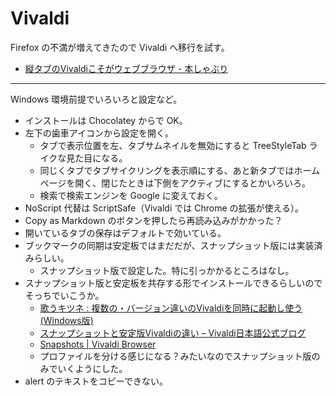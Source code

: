 # Vivaldi
Firefox の不満が増えてきたので Vivaldi へ移行を試す。
- [縦タブのVivaldiこそがウェブブラウザ - 本しゃぶり](http://honeshabri.hatenablog.com/entry/vertical_tab)

---

Windows 環境前提でいろいろと設定など。
- インストールは Chocolatey からで OK。
- 左下の歯車アイコンから設定を開く。
    - タブで表示位置を左、タブサムネイルを無効にすると TreeStyleTab ライクな見た目になる。
    - 同じくタブでタブサイクリングを表示順にする、あと新タブではホームページを開く、閉じたときは下側をアクティブにするとかいろいろ。
    - 検索で検索エンジンを Google に変えておく。
- NoScript 代替は ScriptSafe（Vivaldi では Chrome の拡張が使える）。
- Copy as Markdown のボタンを押したら再読み込みがかかった？
- 開いているタブの保存はデフォルトで効いている。
- ブックマークの同期は安定板ではまだだが、スナップショット版には実装済みらしい。
    - スナップショット版で設定した。特に引っかかるところはなし。
- スナップショット版と安定板を共存する形でインストールできるらしいのでそっちでいこうか。
    - [歌うキツネ : 複数の・バージョン違いのVivaldiを同時に起動し使う(Windows版)](http://utaukitune.ldblog.jp/archives/65908523.html)
    - [スナップショットと安定版Vivaldiの違い – Vivaldi日本語公式ブログ](https://jp.vivaldi.net/2017/11/28/snapshot_and_stable/)
    - [Snapshots | Vivaldi Browser](https://vivaldi.com/blog/snapshots/)
    - プロファイルを分ける感じになる？みたいなのでスナップショット版のみでいくようにした。
- alert のテキストをコピーできない。